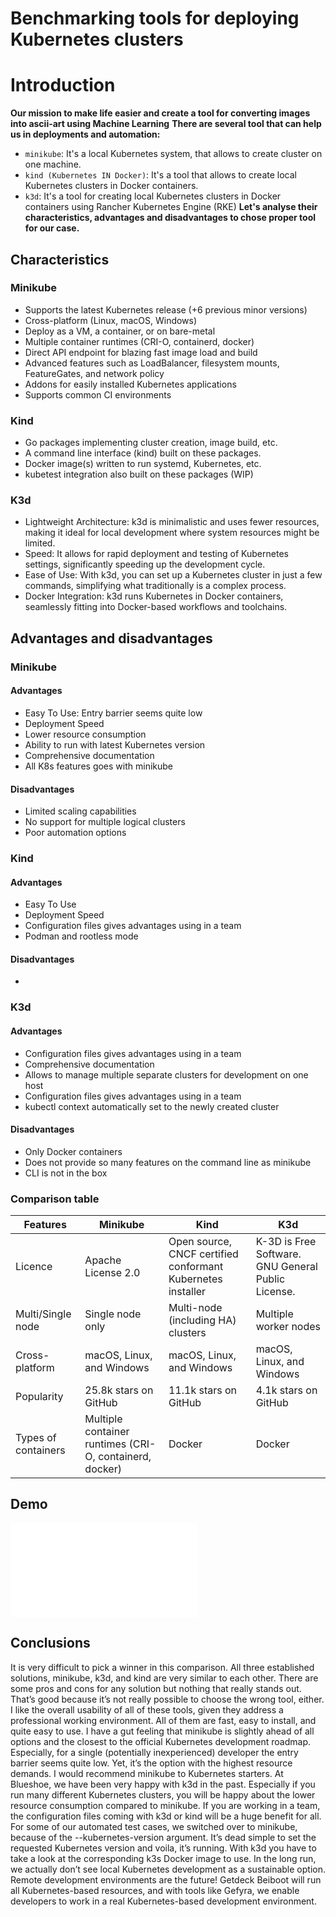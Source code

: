 # Benchmarking tools for deploying Kubernetes clusters

# Introduction
**Our mission to make life easier and create a tool for converting images into ascii-art using Machine Learning**
**There are several tool that can help us in deployments and automation:**
- `minikube`: It's a local Kubernetes system, that allows to create cluster on one machine.
- `kind (Kubernetes IN Docker)`: It's a tool that allows to create local Kubernetes clusters in Docker containers.
- `k3d`: It's a tool for creating local Kubernetes clusters in Docker containers using Rancher Kubernetes Engine (RKE)
  **Let's analyse their characteristics, advantages and disadvantages to chose proper tool for our case.**

## Characteristics

### Minikube
-  Supports the latest Kubernetes release (+6 previous minor versions)
-  Cross-platform (Linux, macOS, Windows)
-  Deploy as a VM, a container, or on bare-metal
-  Multiple container runtimes (CRI-O, containerd, docker)
-  Direct API endpoint for blazing fast image load and build
-  Advanced features such as LoadBalancer, filesystem mounts, FeatureGates, and network policy
-  Addons for easily installed Kubernetes applications
-  Supports common CI environments

### Kind
-  Go packages implementing cluster creation, image build, etc.
-  A command line interface (kind) built on these packages.
-  Docker image(s) written to run systemd, Kubernetes, etc.
-  kubetest integration also built on these packages (WIP)

### K3d
-  Lightweight Architecture: k3d is minimalistic and uses fewer resources, making it ideal for local development where system resources might be limited.
-  Speed: It allows for rapid deployment and testing of Kubernetes settings, significantly speeding up the development cycle.
-  Ease of Use: With k3d, you can set up a Kubernetes cluster in just a few commands, simplifying what traditionally is a complex process.
-  Docker Integration: k3d runs Kubernetes in Docker containers, seamlessly fitting into Docker-based workflows and toolchains.

## Advantages and disadvantages
### Minikube
#### Advantages
- Easy To Use: Entry barrier seems quite low
- Deployment Speed
- Lower resource consumption
- Ability to run with latest Kubernetes version
- Comprehensive documentation
- All K8s features goes with minikube
#### Disadvantages
- Limited scaling capabilities
- No support for multiple logical clusters
- Poor automation options
### Kind
#### Advantages
- Easy To Use
- Deployment Speed
- Configuration files gives advantages using in a team
- Podman and rootless mode
#### Disadvantages
- 
### K3d
#### Advantages
- Configuration files gives advantages using in a team
- Comprehensive documentation
- Allows to manage multiple separate clusters for development on one host
- Configuration files gives advantages using in a team
- kubectl context automatically set to the newly created cluster
#### Disadvantages
- Only Docker containers
- Does not provide so many features on the command line as minikube
- CLI is not in the box

### Comparison table
| Features            | Minikube                                                | Kind                                                         | K3d                                                |
|---------------------|---------------------------------------------------------|--------------------------------------------------------------|----------------------------------------------------|
| Licence             | Apache License 2.0                                      | Open source, CNCF certified conformant Kubernetes installer  | K-3D is Free Software. GNU General Public License. |
| Multi/Single node   | Single node only                                        | Multi-node (including HA) clusters                           | Multiple worker nodes                              | 
| Cross-platform      | macOS, Linux, and Windows                               | macOS, Linux, and Windows                                    | macOS, Linux, and Windows                          |
| Popularity          | 25.8k stars on GitHub                                   | 11.1k stars on GitHub                                        | 4.1k stars on GitHub                               |
| Types of containers | Multiple container runtimes (CRI-O, containerd, docker) | Docker                                                       | Docker                                             |


## Demo
![Image](/doc/Concept.md)

## Conclusions
It is very difficult to pick a winner in this comparison. All three established solutions, minikube, k3d, and kind are very similar to each other. There are some pros and cons for any solution but nothing that really stands out. That’s good because it’s not really possible to choose the wrong tool, either. I like the overall usability of all of these tools, given they address a professional working environment. All of them are fast, easy to install, and quite easy to use.
I have a gut feeling that minikube is slightly ahead of all options and the closest to the official Kubernetes development roadmap. Especially, for a single (potentially inexperienced) developer the entry barrier seems quite low. Yet, it’s the option with the highest resource demands. I would recommend minikube to Kubernetes starters.
At Blueshoe, we have been very happy with k3d in the past. Especially if you run many different Kubernetes clusters, you will be happy about the lower resource consumption compared to minikube. If you are working in a team, the configuration files coming with k3d or kind will be a huge benefit for all.
For some of our automated test cases, we switched over to minikube, because of the --kubernetes-version argument. It’s dead simple to set the requested Kubernetes version and voila, it’s running. With k3d you have to take a look at the corresponding k3s Docker image to use.
In the long run, we actually don’t see local Kubernetes development as a sustainable option. Remote development environments are the future! Getdeck Beiboot will run all Kubernetes-based resources, and with tools like Gefyra, we enable developers to work in a real Kubernetes-based development environment.
